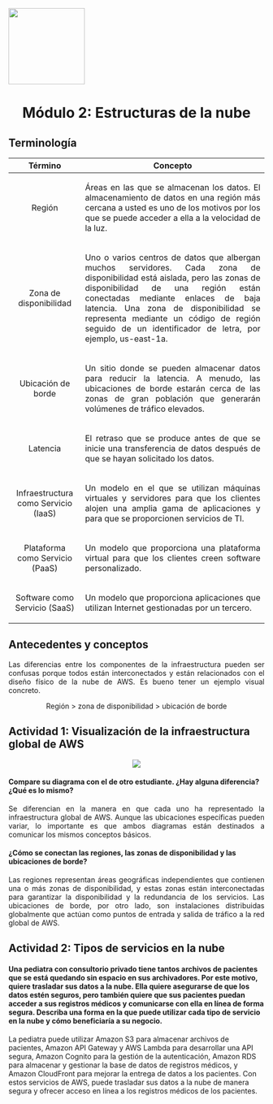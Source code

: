 <p align="left">
  <img src="https://semanadelcannabis.cayetano.edu.pe/assets/img/logo-upch.png" width="150">
  <h1 align="center">Módulo 2: Estructuras de la nube</h1>
</p>

## Terminología
| Término | Concepto |
| :------------: | :------------: |
| Región  | <p align="justify">Áreas en las que se almacenan los datos. El almacenamiento de datos en una región más cercana a usted es uno de los motivos por los que se puede acceder a ella a la velocidad de la luz.</p>  |
| Zona de disponibilidad  |  <p align="justify">Uno o varios centros de datos que albergan muchos servidores. Cada zona de disponibilidad está aislada, pero las zonas de disponibilidad de una región están conectadas mediante enlaces de baja latencia. Una zona de disponibilidad se representa mediante un código de región seguido de un identificador de letra, por ejemplo, us-east-1a.</p> |
| Ubicación de borde  |  <p align="justify">Un sitio donde se pueden almacenar datos para reducir la latencia. A menudo, las ubicaciones de borde estarán cerca de las zonas de gran población que generarán volúmenes de tráfico elevados.</p> |
| Latencia  | <p align="justify">El retraso que se produce antes de que se inicie una transferencia de datos después de que se hayan solicitado los datos.</p>  |
| Infraestructura como Servicio (IaaS)  | <p align="justify">Un modelo en el que se utilizan máquinas virtuales y servidores para que los clientes alojen una amplia gama de aplicaciones y para que se proporcionen servicios de TI.</p>  |
| Plataforma como Servicio (PaaS)  | <p align="justify">Un modelo que proporciona una plataforma virtual para que los clientes creen software personalizado.</p> |
| Software como Servicio (SaaS)  | <p align="justify">Un modelo que proporciona aplicaciones que utilizan Internet gestionadas por un tercero.</p> |

## Antecedentes y conceptos
<p align="justify">
Las diferencias entre los componentes de la infraestructura pueden ser confusas porque todos están interconectados y están relacionados con el diseño físico de la nube de AWS. Es bueno tener un ejemplo visual concreto.</p>
<p align="center">Región > zona de disponibilidad > ubicación de borde</p>

## Actividad 1: Visualización de la infraestructura global de AWS
<p align= "center">
  <img src="https://github.com/EdwinJaraOFC/CDRPersonal/assets/150296803/87389e5e-6027-4958-b95e-6e0d219f5bde">
</p>

#### Compare su diagrama con el de otro estudiante. ¿Hay alguna diferencia? ¿Qué es lo mismo?
<p align="justify">
Se diferencian en la manera en que cada uno ha representado la infraestructura global de AWS. Aunque las ubicaciones específicas pueden variar, lo importante es que ambos diagramas están destinados a comunicar los mismos conceptos básicos.</p>

#### ¿Cómo se conectan las regiones, las zonas de disponibilidad y las ubicaciones de borde?
<p align="justify">
Las regiones representan áreas geográficas independientes que contienen una o más zonas de disponibilidad, y estas zonas están interconectadas para garantizar la disponibilidad y la redundancia de los servicios. Las ubicaciones de borde, por otro lado, son instalaciones distribuidas globalmente que actúan como puntos de entrada y salida de tráfico a la red global de AWS.</p>

## Actividad 2: Tipos de servicios en la nube
<p align="justify">
  
#### Una pediatra con consultorio privado tiene tantos archivos de pacientes que se está quedando sin espacio en sus archivadores. Por este motivo, quiere trasladar sus datos a la nube. Ella quiere asegurarse de que los datos estén seguros, pero también quiere que sus pacientes puedan acceder a sus registros médicos y comunicarse con ella en línea de forma segura. Describa una forma en la que puede utilizar cada tipo de servicio en la nube y cómo beneficiaría a su negocio.
La pediatra puede utilizar Amazon S3 para almacenar archivos de pacientes, Amazon API Gateway y AWS Lambda para desarrollar una API segura, Amazon Cognito para la gestión de la autenticación, Amazon RDS para almacenar y gestionar la base de datos de registros médicos, y Amazon CloudFront para mejorar la entrega de datos a los pacientes. Con estos servicios de AWS, puede trasladar sus datos a la nube de manera segura y ofrecer acceso en línea a los registros médicos de los pacientes.
</p>
